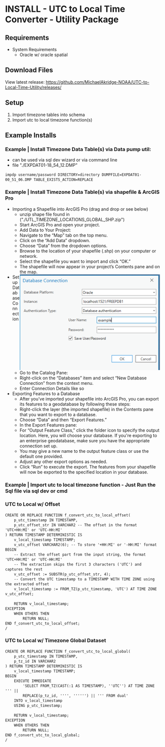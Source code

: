 # INSTALL - UTC to Local Time Converter - Utility Package
## Requirements
- System Requirements
    - Oracle w/ oracle spatial
## Download Files
View latest release: https://github.com/MichaelAkridge-NOAA/UTC-to-Local-Time-Utility/releases/
## Setup
1. Import timezone tables into schema
2. Import utc to local timezone function(s)


## Example Installs
### Example | Install Timezone Data Table(s) via Data pump util: 
- can be used via sql dev wizard or via command line
- file "./EXPDAT01-18_54_12.DMP"

```
impdp username/password DIRECTORY=directory DUMPFILE=EXPDAT01-00_51_06.DMP TABLE_EXISTS_ACTION=REPLACE
```
### Example | Install Timezone Data Table(s) via shapefile & ArcGIS Pro
- Importing a Shapefile into ArcGIS Pro (drag and drop or see below)
    - unzip shape file found in ("./UTL_TIMEZONE_LOCATIONS_GLOBAL_SHP.zip")
    - Start ArcGIS Pro and open your project.
    - Add Data to Your Project:
    - Navigate to the “Map” tab on the top menu.
    - Click on the “Add Data” dropdown.
    - Choose “Data” from the dropdown options.
    - Browse to the location of your shapefile (.shp) on your computer or network.
    - Select the shapefile you want to import and click “OK.”
    - The shapefile will now appear in your project’s Contents pane and on the map.
            <img align="right" src="./docs/screenshots/s02.png" alt="Map of Timezones" >
- Setup Database Connection
    - Go to the Catalog Pane:
    - Right-click on the “Databases” item and select “New Database Connection” from the context menu.
    -  Enter Connection Details like so
- Exporting Features to a Database
    - After you’ve imported your shapefile into ArcGIS Pro, you can export its features to a geodatabase by following these steps:
    - Right-click the layer (the imported shapefile) in the Contents pane that you want to export to a database.
    - Choose “Data” and then “Export Features.”
    - In the Export Features pane:
    - For “Output Feature Class,” click the folder icon to specify the output location. Here, you will choose your database. If you're exporting to an enterprise geodatabase, make sure you have the appropriate connection set up.
    - You may give a new name to the output feature class or use the default one provided.
    - Adjust any other export options as needed.
    - Click “Run” to execute the export. The features from your shapefile will now be exported to the specified location in your database.

### Example | Import utc to local timezone function -  Just Run the Sql file via sql dev or cmd
### UTC to Local w/ Offset
```
CREATE OR REPLACE FUNCTION f_convert_utc_to_local_offset(
    p_utc_timestamp IN TIMESTAMP,
    p_utc_offset_str IN VARCHAR2 -- The offset in the format 'UTC+HH:MI' or 'UTC-HH:MI'
) RETURN TIMESTAMP DETERMINISTIC IS
    v_local_timestamp TIMESTAMP;
    v_utc_offset VARCHAR2(6); -- To store '+HH:MI' or '-HH:MI' format
BEGIN
    -- Extract the offset part from the input string, the format 'UTC+HH:MI' or 'UTC-HH:MI'
    -- The extraction skips the first 3 characters ('UTC') and captures the rest
    v_utc_offset := SUBSTR(p_utc_offset_str, 4);
    -- Convert the UTC timestamp to a TIMESTAMP WITH TIME ZONE using the extracted offset
    v_local_timestamp := FROM_TZ(p_utc_timestamp, 'UTC') AT TIME ZONE v_utc_offset;

    RETURN v_local_timestamp;
EXCEPTION
    WHEN OTHERS THEN
        RETURN NULL;
END f_convert_utc_to_local_offset;
/

```
### UTC to Local w/ Timezone Global Dataset
```
CREATE OR REPLACE FUNCTION f_convert_utc_to_local_global(
    p_utc_timestamp IN TIMESTAMP,
    p_tz_id IN VARCHAR2
) RETURN TIMESTAMP DETERMINISTIC IS
    v_local_timestamp TIMESTAMP;
BEGIN
    EXECUTE IMMEDIATE 
        'SELECT FROM_TZ(CAST(:1 AS TIMESTAMP), ''UTC'') AT TIME ZONE ''' || 
        REPLACE(p_tz_id, '''', '''''') || ''' FROM dual'
    INTO v_local_timestamp
    USING p_utc_timestamp;

    RETURN v_local_timestamp;
EXCEPTION
    WHEN OTHERS THEN
        RETURN NULL;
END f_convert_utc_to_local_global;
/    
```
